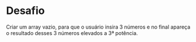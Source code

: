 # Desafio
Criar um array vazio, para que o usuário insira 3 números e no final apareça o resultado desses 3 números elevados a 3ª potência.
